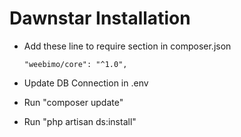 # Dawnstar Installation

- Add these line to require section in composer.json

      "weebimo/core": "^1.0",

- Update DB Connection in .env
- Run "composer update"
- Run "php artisan ds:install"
